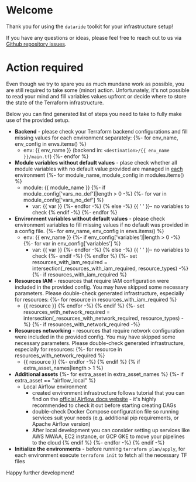 # Welcome

Thank you for using the `dataride` toolkit for your infrastructure setup! 

If you have any questions or ideas, please feel free to reach out to us via [Github repository issues](https://github.com/mckraqs/dataride/issues).

# Action required

Even though we try to spare you as much mundane work as possible, you are still required to take some (minor) action. Unfortunately, it's not possible to read your mind and fill variables values upfront or decide where to store the state of the Terraform infrastructure.

Below you can find generated list of steps you need to take to fully make use of the provided setup. 

* **Backend** - please check your Terraform backend configurations and fill missing values for each environment separately: 
    {%- for env_name, env_config in envs.items() %}
    * env: {{ env_name }} (backend in: `<destination>/{{ env_name }}/main.tf`)
    {%- endfor %}
* **Module variables without default values** - plase check whether all module variables with no default value provided are managed in <u>each</u> environment
    {%- for module_name, module_config in modules.items() %}
    * module: {{ module_name }}
    {%- if module_config['vars_no_def']|length > 0 -%}
    {%- for var in module_config['vars_no_def'] %}
        * var: {{ var }}
    {%- endfor -%}
    {% else -%}
    {{ ' ' }}- no variables to check
    {% endif -%}
    {%- endfor %}
* **Environment variables without default values** - please check environment variables to fill missing values if no default was provided in a config file.
    {%- for env_name, env_config in envs.items() %}
    * env: {{ env_name }}
    {%- if env_config['variables']|length > 0 -%}
    {%- for var in env_config['variables'] %}
        * var: {{ var }}
    {%- endfor -%}
    {% else -%}
    {{ ' ' }}- no variables to check
    {%- endif -%}
    {% endfor %}
{%- set resources_with_iam_required = intersection(_resources_with_iam_required, resource_types) -%}
{%- if resources_with_iam_required %}
* **Resources IAM** - resources that require IAM configuration were included in the provided config. You may have skipped some necessary parameters. Please double-check generated infrastructure, especially for resources:
{%- for resource in resources_with_iam_required %}
    * {{ resource }}
{% endfor -%}
{% endif %}
{%- set resources_with_network_required = intersection(_resources_with_network_required, resource_types) -%}
{%- if resources_with_network_required -%}
* **Resources networking** - resources that require network configuration were included in the provided config. You may have skipped some necessary parameters. Please double-check generated infrastructure, especially for resources:
{%- for resource in resources_with_network_required %}
    * {{ resource }}
{%- endfor -%}
{% endif %}
{% if extra_asset_names|length > 1 %}
* **Additional assets**
{%- for extra_asset in extra_asset_names %}
{%- if extra_asset == "airflow_local" %}
    * Local Airflow environment 
        * created environment infrastructure follows tutorial that you can find on the [official Airflow docs website](https://airflow.apache.org/docs/apache-airflow/stable/howto/docker-compose/index.html) - it's highly recommended to check it out before starting creating DAGs
        * double-check Docker Compose configuration file so running services suit your needs (e.g. additional pip requirements, or Apache Airflow version)
        * After local development you can consider setting up services like AWS MWAA, EC2 instance, or GCP GKE to move your pipelines to the cloud
{% endif %}
{%- endfor -%}
{% endif -%}
* **Initialize the environments** - before running `terraform plan/apply`, for each environment execute `terraform init` to fetch all the necessary TF files

Happy further development!
